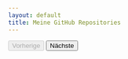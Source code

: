```yaml
---
layout: default
title: Meine GitHub Repositories
---
```



<div class="container">
    <div class="row" id="repo-cards" data-masonry='{"percentPosition": true }'>
        <!-- Dynamisch generierte Repository-Karten werden hier eingefügt -->
    </div>
</div>

<div id="pagination" class="text-center mt-4">
  <It seems there was a cut-off in the middle of the `index.md` file, so I’ll continue from where it left off:



<div id="pagination" class="text-center mt-4">
  <button id="prev" class="btn btn-primary" disabled>Vorherige</button>
  <span id="page-info" class="mx-2"></span>
  <button id="next" class="btn btn-primary">Nächste</button>
</div>

<script src="https://unpkg.com/masonry-layout@4/dist/masonry.pkgd.min.js"></script>
<script>
let currentPage = 1;
const perPage = 6;
let totalRepos = 0;
let msnry;

function fetchRepos(page) {
  fetch(`https://api.github.com/users/volkansah/repos?type=owner&sort=updated&per_page=${perPage}&page=${page}`)
    .then(response => {
      totalRepos = parseInt(response.headers.get('X-Total-Count') || '0');
      return response.json();
    })
    .then(data => {
      const repoContainer = document.getElementById('repo-cards');
      repoContainer.innerHTML = '';  // Leere das Container-Element

      data.filter(repo => {
        // Ausschließen von geforkten Repos und spezifischen Repos
        return !repo.fork && 
               repo.name !== 'volkansah.github.io' && 
               repo.name !== 'VolkanSah';
      }).forEach(repo => {
        // Karte erstellen
        const card = document.createElement('div');
        card.className = 'col-md-4 mb-4';
        card.innerHTML = `
          <div class="card h-100">
              <div class="card-body">
                  <h5 class="card-title">${repo.name}</h5>
                  <p class="card-text">${repo.description || 'Keine Beschreibung verfügbar'}</p>
                  <button type="button" class="btn btn-outline-primary" data-bs-toggle="modal" data-bs-target="#modal-${repo.name}">Mehr erfahren</button>
              </div>
          </div>
          <!-- Modal für das Repository -->
          <div class="modal fade" id="modal-${repo.name}" tabindex="-1" aria-labelledby="modalLabel-${repo.name}" aria-hidden="true">
              <div class="modal-dialog modal-lg">
                  <div class="modal-content">
                      <div class="modal-header">
                          <h5 class="modal-title" id="modalLabel-${repo.name}">${repo.name}</h5>
                          <button type="button" class="btn-close" data-bs-dismiss="modal" aria-label="Close"></button>
                      </div>
                      <div class="modal-body">
                          <p>Loading...</p>
                      </div>
                      <div class="modal-footer">
                          <button type="button" class="btn btn-primary" data-bs-dismiss="modal">Schließen</button>
                      </div>
                  </div>
              </div>
          </div>
        `;
        repoContainer.appendChild(card);

        // README-Datei laden und in das Modal einfügen
        fetch(`https://api.github.com/repos/volkansah/${repo.name}/readme`, {
          headers: { 'Accept': 'application/vnd.github.v3.html' }
        })
        .then(response => response.text())
        .then(readme => {
          document.querySelector(`#modal-${repo.name} .modal-body`).innerHTML = readme;
        })
        .catch(() => {
          document.querySelector(`#modal-${repo.name} .modal-body`).innerHTML = 'Keine README-Datei gefunden.';
        });
      });

      // Masonry-Layout nach dem Hinzufügen der Karten initialisieren oder aktualisieren
      if (msnry) {
        msnry.reloadItems();
        msnry.layout();
      } else {
        msnry = new Masonry(repoContainer, {
          itemSelector: '.col-md-4',
          percentPosition: true
        });
      }

      updatePagination();
    })
    .catch(error => {
      console.error('Error:', error);
      const repoContainer = document.getElementById('repo-cards');
      repoContainer.innerHTML = '<p>Fehler beim Laden der Repositories.</p>';
    });
}

function updatePagination() {
  const totalPages = Math.ceil(totalRepos / perPage);
  document.getElementById('page-info').textContent = `Seite ${currentPage} von ${totalPages}`;
  document.getElementById('prev').disabled = currentPage === 1;
  document.getElementById('next').disabled = currentPage === totalPages;
}

document.getElementById('prev').addEventListener('click', () => {
  if (currentPage > 1) {
    currentPage--;
    fetchRepos(currentPage);
  }
});

document.getElementById('next').addEventListener('click', () => {
  const totalPages = Math.ceil(totalRepos / perPage);
  if (currentPage < totalPages) {
    currentPage++;
    fetchRepos(currentPage);
  }
});

fetchRepos(currentPage);
</script>
